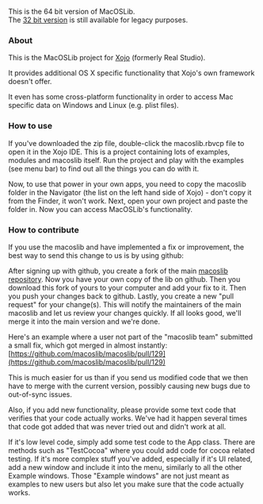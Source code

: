 This is the 64 bit version of MacOSLib.  
The [32 bit version](https://github.com/vidalvanbergen/macoslib/tree/legacy-32bit) is still available for legacy purposes.

### About
This is the MacOSLib project for [Xojo](http://www.xojo.com) (formerly Real Studio).

It provides additional OS X specific functionality that Xojo's own framework doesn't offer.

It even has some cross-platform functionality in order to access Mac specific data on Windows and Linux (e.g. plist files).

### How to use

If you've downloaded the zip file, double-click the macoslib.rbvcp file to open it in the Xojo IDE. This is a project containing lots of examples, modules and macoslib itself. Run the project and play with the examples (see menu bar) to find out all the things you can do with it.

Now, to use that power in your own apps, you need to copy the macoslib folder in the Navigator (the list on the left hand side of Xojo) - don't copy it from the Finder, it won't work. Next, open your own project and paste the folder in. Now you can access MacOSLib's functionality.

### How to contribute

If you use the macoslib and have implemented a fix or improvement, the best way to send this change to us is by using github:

After signing up with github, you create a fork of the main [macoslib repository](https://github.com/vidalvanbergen/macoslib). Now you have your own copy of the lib on github.
Then you download this fork of yours to your computer and add your fix to it. Then you push your changes back to github.
Lastly, you create a new "pull request" for your change(s). This will notify the maintainers of the main macoslib and let us review your changes quickly. If all looks good, we'll merge it into the main version and we're done.

Here's an example where a user not part of the "macoslib team" submitted a small fix, which got merged in almost instantly: [https://github.com/macoslib/macoslib/pull/129](https://github.com/macoslib/macoslib/pull/129) 

This is much easier for us than if you send us modified code that we then have to merge with the current version, possibly causing new bugs due to out-of-sync issues.

Also, if you add new functionality, please provide some text code that verifies that your code actually works. We've had it happen several times that code got added that was never tried out and didn't work at all.

If it's low level code, simply add some test code to the App class. There are methods such as "TestCocoa" where you could add code for cocoa related testing. If it's more complex stuff you've added, especially if it's UI related, add a new window and include it into the menu, similarly to all the other Example windows. Those "Example windows" are not just meant as examples to new users but also let you make sure that the code actually works.